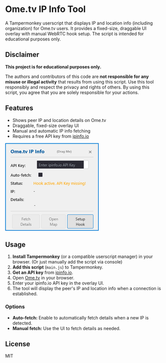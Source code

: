 # Ome.tv IP Info Tool

A Tampermonkey userscript that displays IP and location info (including organization) for Ome.tv users. It provides a fixed-size, draggable UI overlay with manual WebRTC hook setup. The script is intended for educational purposes only.

## Disclaimer

**This project is for educational purposes only.**

The authors and contributors of this code are **not responsible for any misuse or illegal activity** that results from using this script. Use this tool responsibly and respect the privacy and rights of others. By using this script, you agree that you are solely responsible for your actions.

## Features
- Shows peer IP and location details on Ome.tv
- Draggable, fixed-size overlay UI
- Manual and automatic IP info fetching
- Requires a free API key from [ipinfo.io](https://ipinfo.io/)

![UI Screenshot](static/ui.png)

## Usage

1. **Install Tampermonkey** (or a compatible userscript manager) in your browser. (Or just manually add the script via console)
2. **Add this script** (`main.js`) to Tampermonkey.
3. **Get an API key** from [ipinfo.io](https://ipinfo.io/signup).
4. Open [Ome.tv](https://ome.tv/) in your browser.
5. Enter your ipinfo.io API key in the overlay UI.
6. The tool will display the peer's IP and location info when a connection is established.

### Options
- **Auto-fetch:** Enable to automatically fetch details when a new IP is detected.
- **Manual fetch:** Use the UI to fetch details as needed.

## License
MIT